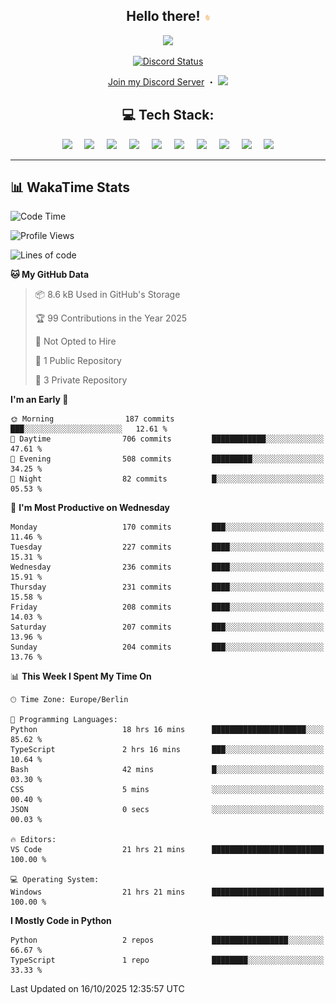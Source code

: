 <div align="center">
  
  ## <strong>Hello there! <img src="https://raw.githubusercontent.com/ginny100/ginny100/main/assets/waving-hand.webp" width="2%"></strong><br/>
  <p align="center">
    <a><img src="https://readme-typing-svg.herokuapp.com?color=B57EDC&size=25&center=true&lines=hi+I'm+Chaos;high+perf+discord+dev;postgres+%2B+redis+%2B+python"></a>
  </p>
  
</div>

<div align="center">
  <a href="https://discord.com/users/781512050445778985">
    <img src="https://discord.c99.nl/widget/theme-5/781512050445778985.png" alt="Discord Status" />
  </a>
  <p align="center">  
    <a href="https://discord.gg/dosa">Join my Discord Server</a> ・ 
    <img src="https://komarev.com/ghpvc/?username=Cha03s">
  </p>
</div>


## <div align="center">💻 Tech Stack:</div>
<div align="center">
  <img src="https://cdn.jsdelivr.net/gh/devicons/devicon/icons/python/python-original.svg" height="40" />
  <img width="12" />
  <img src="https://cdn.jsdelivr.net/gh/devicons/devicon/icons/java/java-original.svg" height="40" />
  <img width="12" />
  <img src="https://cdn.jsdelivr.net/gh/devicons/devicon/icons/javascript/javascript-original.svg" height="40" />
  <img width="12" />
  <img src="https://cdn.jsdelivr.net/gh/devicons/devicon/icons/typescript/typescript-original.svg" height="40" />
  <img width="12" />
  <img src="https://cdn.jsdelivr.net/gh/devicons/devicon/icons/nodejs/nodejs-original.svg" height="40" />
  <img width="12" />
  <img src="https://cdn.jsdelivr.net/gh/devicons/devicon/icons/react/react-original.svg" height="40" />
  <img width="12" />
  <img src="https://cdn.jsdelivr.net/gh/devicons/devicon/icons/docker/docker-original.svg" height="40" />
  <img width="12" />
  <img src="https://cdn.jsdelivr.net/gh/devicons/devicon/icons/yaml/yaml-original.svg" height="40" />
  <img width="12" />
  <img src="https://cdn.jsdelivr.net/gh/devicons/devicon/icons/redis/redis-original.svg" height="40" />
  <img width="12" />
  <img src="https://cdn.jsdelivr.net/gh/devicons/devicon/icons/postgresql/postgresql-original.svg" height="40" />
</div>

---

## 📊 WakaTime Stats

<!--START_SECTION:waka-->
![Code Time](http://img.shields.io/badge/Code%20Time-230%20hrs%201%20min-blue)

![Profile Views](http://img.shields.io/badge/Profile%20Views-0-blue)

![Lines of code](https://img.shields.io/badge/From%20Hello%20World%20I%27ve%20Written-229.6%20thousand%20lines%20of%20code-blue)

**🐱 My GitHub Data** 

> 📦 8.6 kB Used in GitHub's Storage 
 > 
> 🏆 99 Contributions in the Year 2025
 > 
> 🚫 Not Opted to Hire
 > 
> 📜 1 Public Repository 
 > 
> 🔑 3 Private Repository 
 > 
**I'm an Early 🐤** 

```text
🌞 Morning                187 commits         ███░░░░░░░░░░░░░░░░░░░░░░   12.61 % 
🌆 Daytime                706 commits         ████████████░░░░░░░░░░░░░   47.61 % 
🌃 Evening                508 commits         █████████░░░░░░░░░░░░░░░░   34.25 % 
🌙 Night                  82 commits          █░░░░░░░░░░░░░░░░░░░░░░░░   05.53 % 
```
📅 **I'm Most Productive on Wednesday** 

```text
Monday                   170 commits         ███░░░░░░░░░░░░░░░░░░░░░░   11.46 % 
Tuesday                  227 commits         ████░░░░░░░░░░░░░░░░░░░░░   15.31 % 
Wednesday                236 commits         ████░░░░░░░░░░░░░░░░░░░░░   15.91 % 
Thursday                 231 commits         ████░░░░░░░░░░░░░░░░░░░░░   15.58 % 
Friday                   208 commits         ████░░░░░░░░░░░░░░░░░░░░░   14.03 % 
Saturday                 207 commits         ███░░░░░░░░░░░░░░░░░░░░░░   13.96 % 
Sunday                   204 commits         ███░░░░░░░░░░░░░░░░░░░░░░   13.76 % 
```


📊 **This Week I Spent My Time On** 

```text
🕑︎ Time Zone: Europe/Berlin

💬 Programming Languages: 
Python                   18 hrs 16 mins      █████████████████████░░░░   85.62 % 
TypeScript               2 hrs 16 mins       ███░░░░░░░░░░░░░░░░░░░░░░   10.64 % 
Bash                     42 mins             █░░░░░░░░░░░░░░░░░░░░░░░░   03.30 % 
CSS                      5 mins              ░░░░░░░░░░░░░░░░░░░░░░░░░   00.40 % 
JSON                     0 secs              ░░░░░░░░░░░░░░░░░░░░░░░░░   00.03 % 

🔥 Editors: 
VS Code                  21 hrs 21 mins      █████████████████████████   100.00 % 

💻 Operating System: 
Windows                  21 hrs 21 mins      █████████████████████████   100.00 % 
```

**I Mostly Code in Python** 

```text
Python                   2 repos             █████████████████░░░░░░░░   66.67 % 
TypeScript               1 repo              ████████░░░░░░░░░░░░░░░░░   33.33 % 
```




 Last Updated on 16/10/2025 12:35:57 UTC
<!--END_SECTION:waka-->

